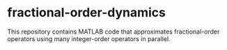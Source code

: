# fractional-order-dynamics
This repository contains MATLAB code that approximates fractional-order operators using many integer-order operators in parallel. 
